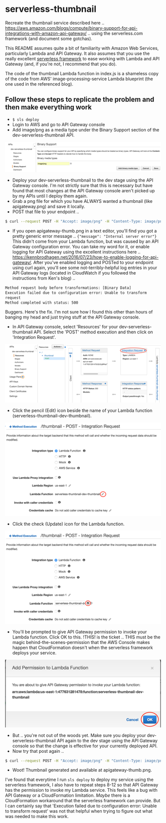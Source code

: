 # serverless-thumbnail
Recreate the thumbnail service described here .. https://aws.amazon.com/blogs/compute/binary-support-for-api-integrations-with-amazon-api-gateway/ .. using the serverless.com framework (and document some gotchas).

This README assumes quite a bit of familiarity with Amazon Web Services, particularly Lambda and API Gateway. It also assumes that you use the really excellent [serverless framework](https://serverless.com/) to ease working with Lambda and API Gateway (and, if you're not, I recommend that you do).

The code of the thumbnail Lambda function in index.js is a shameless copy of the code from AWS' image-processing-service Lambda blueprint (the one used in the referenced blog).


Follow these steps to replicate the problem and then make everything work
---
* ```$ sls deploy```
* Login to AWS and go to API Gateway console
* Add image/png as a media type under the Binary Support section of the dev-serverless-thumbnail API.

![alt Binary Support screen shot](Step_Binary_Support.png "Binary Support screen shot")

* Deploy your dev-serverless-thumbnail to the dev stage using the API Gateway console. I'm not strictly sure that this is necessary but have found that most changes at the API Gateway console aren't picked up by my APIs until I deploy them again.
* Grab a png file for which you have ALWAYS wanted a thumbnail (like apigateway.png) and save it locally.
* POST that file to your endpoint ..

```bash
$ curl --request POST -H "Accept: image/png" -H "Content-Type: image/png" --data-binary "@apigateway.png" https://XXXXX.execute-api.us-east-1.amazonaws.com/dev/thumbnail > apigateway-thumb.png
```

* If you open apigateway-thumb.png in a text editor, you'll find you got a pretty generic error message .. ```{"message": "Internal server error"}``` This didn't come from your Lambda function, but was caused by an API Gateway configuration error. You can take my word for it, or enable logging for API Gateway using the excellent instructions here .. https://kennbrodhagen.net/2016/07/23/how-to-enable-logging-for-api-gateway/. After you've enabled logging and POSTed to your endpoint using curl again, you'll see some not-terribly-helpful log entries in your API Gateway logs (located in CloudWatch if you followed the instructions from Ken's blog) ..

```
Method request body before transformations: [Binary Data]
Execution failed due to configuration error: Unable to transform request
Method completed with status: 500
```

Buggers. Here's the fix. I'm not sure how I found this other than hours of banging my head and just trying stuff at the API Gateway console. 

* In API Gateway console, select 'Resources' for your dev-serverless-thumbnail API. Select the 'POST' method execution and then click on 'Integration Request'.

![alt Integration Request screen shot](Step_Integration_Request.png "Integration Request screen shot")

* Click the pencil (Edit) icon beside the name of your Lambda function (serverless-thumbnail-dev-thumbnail).

![alt Edit Function screen shot](Step_Edit_Lambda_Function.png "Edit Function screen shot")

* Click the check (Update) icon for the Lambda function.

![alt Update Function screen shot](Step_Update_Lambda_Function.png "Update Function screen shot")

* You'll be prompted to give API Gateway permission to invoke your Lambda function. Click OK to this. !THIS! is the ticket .. THIS must be the magic behind-the-scenes-permission that the AWS Console makes happen that CloudFormation doesn't when the serverless framework deploys your service.

![alt Add Permission screen shot](Step_Add_Permission.png "Add Permission screen shot")

* But .. you're not out of the woods yet. Make sure you deploy your dev-serverless-thumbnail API again to the dev stage using the API Gateway console so that the change is effective for your currently deployed API.
* Now try that post again ..

```bash
$ curl --request POST -H "Accept: image/png" -H "Content-Type: image/png" --data-binary "@apigateway.png" https://92r2q9ff4a.execute-api.us-east-1.amazonaws.com/dev/thumbnail > apigateway-thumb.png
```

* Woot! Thumbnail generated and available at apigateway-thumb.png.

I've found that everytime I run ```sls deploy``` to deploy my service using the serverless framework, I also have to repeat steps 8-12 so that API Gateway has the permission to invoke my Lambda service. This feels like a bug with API Gateway or a CloudFormation limitation.  *Maybe* there is a CloudFormation workaround that the serverless framework can provide. But I can certainly say that 'Execution failed due to configuration error: Unable to transform request' was not that helpful when trying to figure out what was needed to make this work.

